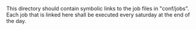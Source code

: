 This directory should contain symbolic links to the job files in "conf/jobs". Each job that is linked here shall be executed every saturday at the end of the day.
